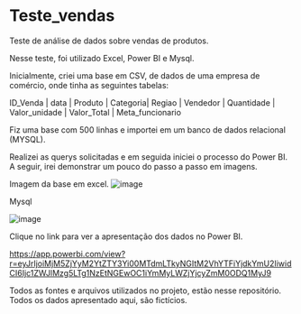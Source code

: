 # Teste_vendas
Teste de análise de dados sobre vendas de produtos.

Nesse teste, foi utilizado Excel, Power BI e Mysql.

Inicialmente, criei uma base em CSV, de dados de uma empresa de comércio, onde tinha as seguintes tabelas:

ID_Venda |	data |	Produto |	Categoria|	Regiao |	Vendedor |	Quantidade |	  Valor_unidade | Valor_Total | Meta_funcionario  

Fiz uma base com 500 linhas e importei em um banco de dados relacional (MYSQL).

Realizei as querys solicitadas e em seguida iniciei o processo do Power BI.
A seguir, irei demonstrar um pouco do passo a passo em imagens.

Imagem da base em excel.
![image](https://github.com/user-attachments/assets/5b716e70-5c62-4dcf-9c11-d0b1ad9aab87)


Mysql

![image](https://github.com/user-attachments/assets/abf43f2a-bba2-4048-9ae2-4c4f9522c297)


Clique no link para ver a apresentação dos dados no Power BI.

https://app.powerbi.com/view?r=eyJrIjoiMjM5ZjYyM2YtZTY3Yi00MTdmLTkyNGItM2VhYTFiYjdkYmU2IiwidCI6Ijc1ZWJlMzg5LTg1NzEtNGEwOC1iYmMyLWZjYjcyZmM0ODQ1MyJ9



Todos as fontes e arquivos utilizados no projeto, estão nesse repositório.
Todos os dados apresentado aqui, são fictícios.
